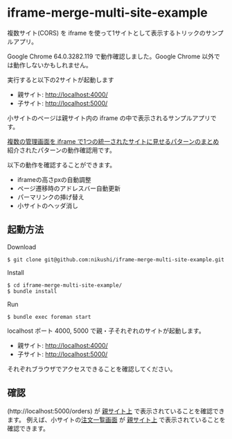 # iframe-merge-multi-site-example

複数サイト(CORS) を iframe を使って1サイトとして表示するトリックのサンプルアプリ。

Google Chrome 64.0.3282.119 で動作確認しました。Google Chrome 以外では動作しないかもしれません。

実行すると以下の2サイトが起動します

* 親サイト: [http://localhost:4000/](http://localhost:4000/)
* 子サイト: [http://localhost:5000/](http://localhost:5000/)

小サイトのページは親サイト内の iframe の中で表示されるサンプルアプリです。

[複数の管理画面を iframe で1つの統一されたサイトに見せるパターンのまとめ](https://tech.raksul.com/?p=2410) 
紹介されたパターンの動作確認用です。

以下の動作を確認することができます。

* iframeの高さpxの自動調整
* ページ遷移時のアドレスバー自動更新
* パーマリンクの挿げ替え
* 小サイトのヘッダ消し


## 起動方法

Download

    $ git clone git@github.com:nikushi/iframe-merge-multi-site-example.git
    
Install

    $ cd iframe-merge-multi-site-example/
    $ bundle install
    
Run 

    $ bundle exec foreman start
    
localhost ポート 4000, 5000 で親・子それぞれのサイトが起動します。    

* 親サイト: [http://localhost:4000/](http://localhost:4000/)
* 子サイト: [http://localhost:5000/](http://localhost:5000/)

それぞれブラウザでアクセスできることを確認してください。

## 確認

(http://localhost:5000/orders) が [親サイト上](http://localhost:4000/proxy?path=orders) で表示されていることを確認できます。 
例えば、小サイトの[注文一覧画面](http://localhost:5000/orders) が [親サイト上](http://localhost:4000/proxy?path=orders) で表示されていることを確認できます。 
